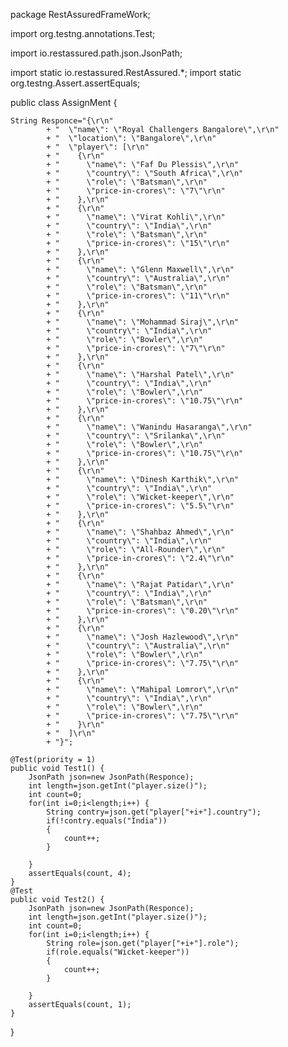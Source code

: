 package RestAssuredFrameWork;

import org.testng.annotations.Test;

import io.restassured.path.json.JsonPath;

import static io.restassured.RestAssured.*;
import static org.testng.Assert.assertEquals;

public class AssignMent {

	String Responce="{\r\n"
			+ "  \"name\": \"Royal Challengers Bangalore\",\r\n"
			+ "  \"location\": \"Bangalore\",\r\n"
			+ "  \"player\": [\r\n"
			+ "    {\r\n"
			+ "      \"name\": \"Faf Du Plessis\",\r\n"
			+ "      \"country\": \"South Africa\",\r\n"
			+ "      \"role\": \"Batsman\",\r\n"
			+ "      \"price-in-crores\": \"7\"\r\n"
			+ "    },\r\n"
			+ "    {\r\n"
			+ "      \"name\": \"Virat Kohli\",\r\n"
			+ "      \"country\": \"India\",\r\n"
			+ "      \"role\": \"Batsman\",\r\n"
			+ "      \"price-in-crores\": \"15\"\r\n"
			+ "    },\r\n"
			+ "    {\r\n"
			+ "      \"name\": \"Glenn Maxwell\",\r\n"
			+ "      \"country\": \"Australia\",\r\n"
			+ "      \"role\": \"Batsman\",\r\n"
			+ "      \"price-in-crores\": \"11\"\r\n"
			+ "    },\r\n"
			+ "    {\r\n"
			+ "      \"name\": \"Mohammad Siraj\",\r\n"
			+ "      \"country\": \"India\",\r\n"
			+ "      \"role\": \"Bowler\",\r\n"
			+ "      \"price-in-crores\": \"7\"\r\n"
			+ "    },\r\n"
			+ "    {\r\n"
			+ "      \"name\": \"Harshal Patel\",\r\n"
			+ "      \"country\": \"India\",\r\n"
			+ "      \"role\": \"Bowler\",\r\n"
			+ "      \"price-in-crores\": \"10.75\"\r\n"
			+ "    },\r\n"
			+ "    {\r\n"
			+ "      \"name\": \"Wanindu Hasaranga\",\r\n"
			+ "      \"country\": \"Srilanka\",\r\n"
			+ "      \"role\": \"Bowler\",\r\n"
			+ "      \"price-in-crores\": \"10.75\"\r\n"
			+ "    },\r\n"
			+ "    {\r\n"
			+ "      \"name\": \"Dinesh Karthik\",\r\n"
			+ "      \"country\": \"India\",\r\n"
			+ "      \"role\": \"Wicket-keeper\",\r\n"
			+ "      \"price-in-crores\": \"5.5\"\r\n"
			+ "    },\r\n"
			+ "    {\r\n"
			+ "      \"name\": \"Shahbaz Ahmed\",\r\n"
			+ "      \"country\": \"India\",\r\n"
			+ "      \"role\": \"All-Rounder\",\r\n"
			+ "      \"price-in-crores\": \"2.4\"\r\n"
			+ "    },\r\n"
			+ "    {\r\n"
			+ "      \"name\": \"Rajat Patidar\",\r\n"
			+ "      \"country\": \"India\",\r\n"
			+ "      \"role\": \"Batsman\",\r\n"
			+ "      \"price-in-crores\": \"0.20\"\r\n"
			+ "    },\r\n"
			+ "    {\r\n"
			+ "      \"name\": \"Josh Hazlewood\",\r\n"
			+ "      \"country\": \"Australia\",\r\n"
			+ "      \"role\": \"Bowler\",\r\n"
			+ "      \"price-in-crores\": \"7.75\"\r\n"
			+ "    },\r\n"
			+ "    {\r\n"
			+ "      \"name\": \"Mahipal Lomror\",\r\n"
			+ "      \"country\": \"India\",\r\n"
			+ "      \"role\": \"Bowler\",\r\n"
			+ "      \"price-in-crores\": \"7.75\"\r\n"
			+ "    }\r\n"
			+ "  ]\r\n"
			+ "}";
	
	@Test(priority = 1)
	public void Test1() {
		JsonPath json=new JsonPath(Responce);
		int length=json.getInt("player.size()");
		int count=0;
		for(int i=0;i<length;i++) {
			String contry=json.get("player["+i+"].country");
			if(!contry.equals("India")) 
			{
				count++;
			}
			
		}
		assertEquals(count, 4);
	}
	@Test
	public void Test2() {
		JsonPath json=new JsonPath(Responce);
		int length=json.getInt("player.size()");
		int count=0;
		for(int i=0;i<length;i++) {
			String role=json.get("player["+i+"].role");
			if(role.equals("Wicket-keeper")) 
			{
				count++;
			}
			
		}
		assertEquals(count, 1);
	}
}
